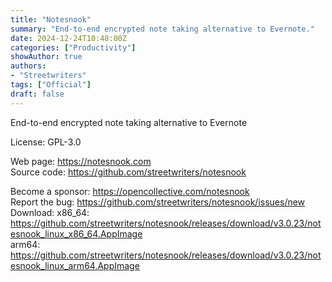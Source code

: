 ```yaml
---
title: "Notesnook"
summary: "End-to-end encrypted note taking alternative to Evernote."
date: 2024-12-24T10:48:00Z
categories: ["Productivity"]
showAuthor: true
authors:
- "Streetwriters"
tags: ["Official"]
draft: false
---
```


End-to-end encrypted note taking alternative to Evernote

License: GPL-3.0

Web page: <https://notesnook.com>  
Source code: <https://github.com/streetwriters/notesnook>

Become a sponsor: <https://opencollective.com/notesnook>  
Report the bug: <https://github.com/streetwriters/notesnook/issues/new>  
Download:   x86_64: <https://github.com/streetwriters/notesnook/releases/download/v3.0.23/notesnook_linux_x86_64.AppImage>  
            arm64:  <https://github.com/streetwriters/notesnook/releases/download/v3.0.23/notesnook_linux_arm64.AppImage>
